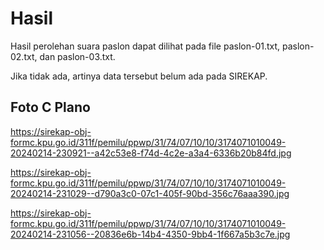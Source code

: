 # Hasil

Hasil perolehan suara paslon dapat dilihat pada file paslon-01.txt, paslon-02.txt, dan paslon-03.txt.

Jika tidak ada, artinya data tersebut belum ada pada SIREKAP.

## Foto C Plano

https://sirekap-obj-formc.kpu.go.id/311f/pemilu/ppwp/31/74/07/10/10/3174071010049-20240214-230921--a42c53e8-f74d-4c2e-a3a4-6336b20b84fd.jpg

https://sirekap-obj-formc.kpu.go.id/311f/pemilu/ppwp/31/74/07/10/10/3174071010049-20240214-231029--d790a3c0-07c1-405f-90bd-356c76aaa390.jpg

https://sirekap-obj-formc.kpu.go.id/311f/pemilu/ppwp/31/74/07/10/10/3174071010049-20240214-231056--20836e6b-14b4-4350-9bb4-1f667a5b3c7e.jpg

